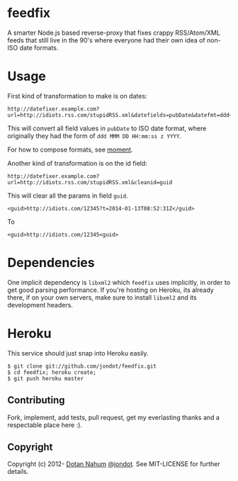 # feedfix

A smarter Node.js based reverse-proxy that fixes crappy RSS/Atom/XML feeds that still live in the 90's where everyone had their own idea of non-ISO date formats.


# Usage

First kind of transformation to make is on dates:

    http://datefixer.example.com?url=http://idiots.rss.com/stupidRSS.xml&datefields=pubDate&datefmt=ddd+MMM+DD+HH:mm:ss+z+YYYY

This will convert all field values in `pubDate` to ISO date format,
where originally they had the form of `ddd MMM DD HH:mm:ss z YYYY`.

For how to compose formats, see [moment](http://momentjs.com).

Another kind of transformation is on the id field:

    http://datefixer.example.com?url=http://idiots.rss.com/stupidRSS.xml&cleanid=guid

This will clear all the params in field `guid`.

    <guid>http://idiots.com/12345?t=2014-01-13T08:52:31Z</guid>

To

    <guid>http://idiots.com/12345<guid>

# Dependencies
One implicit dependency is `libxml2` which `feedfix` uses implicitly, in
order to get good parsing performance. If you're hosting on Heroku, its
already there, if on your own servers, make sure to install `libxml2`
and its development headers.

 
# Heroku

This service should just snap into Heroku easily.

    $ git clone git://github.com/jondot/feedfix.git
    $ cd feedfix; heroku create;
    $ git push heroku master


## Contributing

Fork, implement, add tests, pull request, get my everlasting thanks and a respectable place here :).


## Copyright

Copyright (c) 2012- [Dotan Nahum](http://gplus.to/dotan) [@jondot](http://twitter.com/jondot). See MIT-LICENSE for further details.


